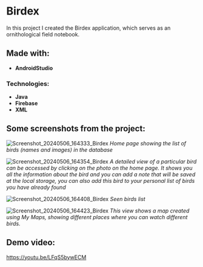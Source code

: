 # Birdex
In this project I created the Birdex application, which serves as an ornithological field notebook.

## Made with: 
- **AndroidStudio**

### Technologies:
- **Java**
- **Firebase**
- **XML**


## Some screenshots from the project:

![Screenshot_20240506_164333_Birdex](https://github.com/CarolinaBernalMarchena/Birdex/assets/62402017/44e63264-6182-4b30-bf71-22b449ffa523)
*Home page showing the list of birds (names and images) in the database*

![Screenshot_20240506_164354_Birdex](https://github.com/CarolinaBernalMarchena/Birdex/assets/62402017/5d633c09-9e23-42ae-8639-b1e38cfa6ecd)
*A detailed view of a particular bird can be accessed by clicking on the photo on the home page. It shows you all the information about the bird and you can add a note that will be saved at the local storage, you can also add this bird to your personal list of birds you have already found*

![Screenshot_20240506_164408_Birdex](https://github.com/CarolinaBernalMarchena/Birdex/assets/62402017/c658eadd-c005-40a1-933b-27b95f26c6e7)
*Seen birds list*

![Screenshot_20240506_164423_Birdex](https://github.com/CarolinaBernalMarchena/Birdex/assets/62402017/a6cd2f73-7b45-43d8-93c4-da34762b6594)
*This view shows a map created using My Maps, showing different places where you can watch different birds.*

## Demo video:
https://youtu.be/LFqS5bywECM
